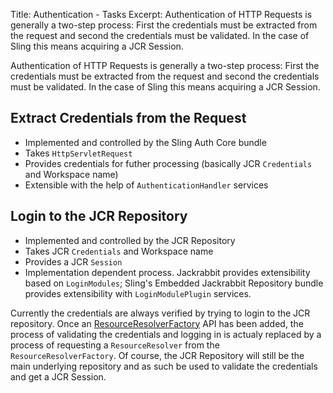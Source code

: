 Title: Authentication - Tasks
Excerpt: Authentication of HTTP Requests is generally a two-step process: First the credentials must be extracted from the request and second the credentials must be validated. In the case of Sling this means acquiring a JCR Session.

Authentication of HTTP Requests is generally a two-step process: First the credentials must be extracted from the request and second the credentials must be validated. In the case of Sling this means acquiring a JCR Session.

## Extract Credentials from the Request

 * Implemented and controlled by the Sling Auth Core bundle
 * Takes `HttpServletRequest`
 * Provides credentials for futher processing (basically JCR `Credentials` and Workspace name)
 * Extensible with the help of `AuthenticationHandler` services


## Login to the JCR Repository

 * Implemented and controlled by the JCR Repository
 * Takes JCR `Credentials` and Workspace name
 * Provides a JCR `Session`
 * Implementation dependent process. Jackrabbit provides extensibility based on `LoginModules`; Sling's Embedded Jackrabbit Repository bundle provides extensibility with `LoginModulePlugin` services.

Currently the credentials are always verified by trying to login to the JCR repository. Once an [ResourceResolverFactory](http://cwiki.apache.org/SLING/add-resourceresolverfactory-service-interface.html) API has been added, the process of validating the credentials and logging in is actualy replaced by a process of requesting a `ResourceResolver` from the `ResourceResolverFactory`. Of course, the JCR Repository will still be the main underlying repository and as such be used to validate the credentials and get a JCR Session.
